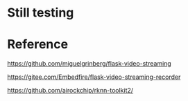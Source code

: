 # Still testing


# Reference

https://github.com/miguelgrinberg/flask-video-streaming

https://gitee.com/Embedfire/flask-video-streaming-recorder

https://github.com/airockchip/rknn-toolkit2/

